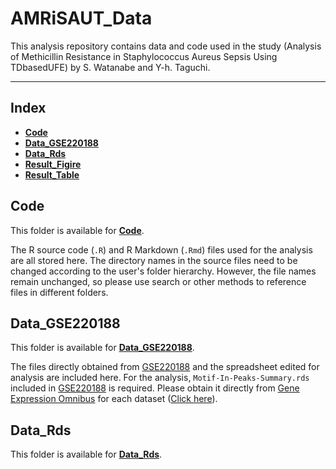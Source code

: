 # AMRiSAUT_Data
This analysis repository contains data and code used in the study (Analysis of Methicillin Resistance in Staphylococcus Aureus Sepsis Using TDbasedUFE) by S. Watanabe and Y-h. Taguchi. 

---
## Index

- [**Code**](#code)
- [**Data_GSE220188**](#data_gse220188)
- [**Data_Rds**](#data_rds)
- [**Result_Figire**](./Result_Figure)
- [**Result_Table**](./Result_Table)

## Code

This folder is available for [**Code**](./Code).

The R source code (`.R`) and R Markdown (`.Rmd`) files used for the analysis are all stored here. 
The directory names in the source files need to be changed according to the user's folder hierarchy.
However, the file names remain unchanged, so please use search or other methods to reference files in different folders.

## Data_GSE220188

This folder is available for [**Data_GSE220188**](./Data_GSE220188).

The files directly obtained from [GSE220188](https://www.ncbi.nlm.nih.gov/geo/query/acc.cgi?acc=GSE220188) and the spreadsheet edited for analysis are included here.
For the analysis, `Motif-In-Peaks-Summary.rds` included in [GSE220188](https://www.ncbi.nlm.nih.gov/geo/query/acc.cgi?acc=GSE220188) is required. Please obtain it directly from [Gene Expression Omnibus](https://www.ncbi.nlm.nih.gov/geo/) for each dataset ([Click here](https://www.ncbi.nlm.nih.gov/geo/query/acc.cgi?acc=GSE220188)).

## Data_Rds

This folder is available for [**Data_Rds**](./Data_Rds).
